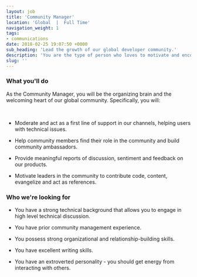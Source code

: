 ```yaml
---
layout: job
title: 'Community Manager'
location: 'Global  |  Full Time'
navigation_weight: 1
tags:
- communications
date: 2018-02-25 19:07:50 +0000
sub_heading: 'Lead the growth of our global developer community.'
description: 'You are the type of person who loves to motivate and encourage others. You are passionate about technology, and love staying up-to-date on the latest developments. You are detail-oriented and love getting things done.'
slug: ''
---
```


<div class="requirements container margin-auto">
  <h3 class="left-aligned job-title">What you'll do</h3>
  <p class="left-align small">As the Community Manager, you will be the organizing brain and the welcoming heart of our global community. Specifically, you will:</p>
  <br/>
  <ul>
    <li>
      <p class="small left-aligned">Moderate and act as a first line of support in our channels, helping users with technical issues.</p>
    </li>
    <li>
    <p class="small left-aligned">Help community members find their role in the community and build community ambassadors.</p>
    </li>
    <li>
      <p class="small left-aligned">Provide meaningful reports of discussion, sentiment and feedback on our products.</p>
    </li>
    <li>
      <p class="small left-aligned">Motivate leaders in the community to contribute code, content, evangelize and act as references.</p>
    </li>
  </ul>
</div>
<div class="requirements container margin-auto">
  <h3 class="left-aligned job-title">Who we're looking for</h3>
  <ul>
    <li>
      <p class="small left-aligned">You have a strong technical background that allows you to engage in high level technical discussion.</p>
    </li>
    <li>
      <p class="small left-aligned">You have prior community management experience.</p>
    </li>
    <li>
      <p class="small left-aligned">You possess strong organizational and relationship-building skills.</p>
    </li>
    <li>
      <p class="small left-aligned">You have excellent writing skills.</p>
    </li>
    <li>
      <p class="small left-aligned">You have an extroverted personality - you should get energy from interacting with others.</p>
    </li>
  </ul>
</div>

